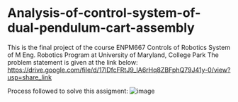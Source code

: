 # Analysis-of-control-system-of-dual-pendulum-cart-assembly
This is the final project of the course ENPM667 Controls of Robotics System of M Eng. Robotics Program at University of Maryland, College Park
The problem statement is given at the link below:
https://drive.google.com/file/d/17lDfcFRtJ9_lA6rHq8ZBFphQ79J41y-0/view?usp=share_link

Process followed to solve this assigment:
![image](https://user-images.githubusercontent.com/114539171/215288324-ee603d73-09c5-4abf-81e1-da1a63d644c9.png)

